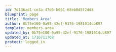 ```yaml
---
id: 7d136ad1-ce3a-47d6-b061-68eb0d5f2dd8
blueprint: page
title: 'Members Area'
author: 0b75e100-0a95-42ef-9176-1981014cb897
template: members-area
updated_by: 0b75e100-0a95-42ef-9176-1981014cb897
updated_at: 1716711768
protect: logged_in
---
```

